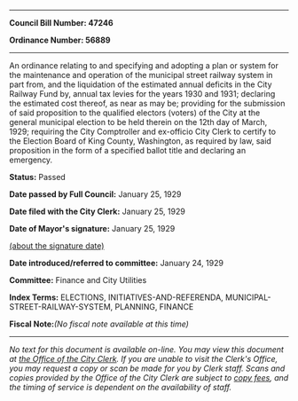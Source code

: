 

********

**Council Bill Number: 47246**
   
**Ordinance Number: 56889**
********

 An ordinance relating to and specifying and adopting a plan or system for the maintenance and operation of the municipal street railway system in part from, and the liquidation of the estimated annual deficits in the City Railway Fund by, annual tax levies for the years 1930 and 1931; declaring the estimated cost thereof, as near as may be; providing for the submission of said proposition to the qualified electors (voters) of the City at the general municipal election to be held therein on the 12th day of March, 1929; requiring the City Comptroller and ex-officio City Clerk to certify to the Election Board of King County, Washington, as required by law, said proposition in the form of a specified ballot title and declaring an emergency.

**Status:** Passed
   
**Date passed by Full Council:** January 25, 1929
   
**Date filed with the City Clerk:** January 25, 1929
   
**Date of Mayor's signature:** January 25, 1929
   
[(about the signature date)](/~public/approvaldate.htm)
   
   
   
**Date introduced/referred to committee:** January 24, 1929
   
**Committee:** Finance and City Utilities
   
   
**Index Terms:** ELECTIONS, INITIATIVES-AND-REFERENDA, MUNICIPAL-STREET-RAILWAY-SYSTEM, PLANNING, FINANCE

**Fiscal Note:**_(No fiscal note available at this time)_
********

_No text for this document is available on-line. You may view this document at [the Office of the City Clerk](http://www.seattle.gov/leg/clerk/contactUs.htm). If you are unable to visit the Clerk's Office, you may request a copy or scan be made for you by Clerk staff. Scans and copies provided by the Office of the City Clerk are subject to [copy fees](http://clerk.seattle.gov/~public/clerkfees.htm), and the timing of service is dependent on the availability of staff._

